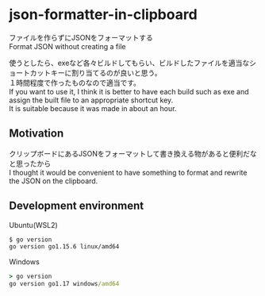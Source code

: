 # json-formatter-in-clipboard

ファイルを作らずにJSONをフォーマットする  
Format JSON without creating a file  
  
使うとしたら、exeなど各々ビルドしてもらい、ビルドしたファイルを適当なショートカットキーに割り当てるのが良いと思う。  
１時間程度で作ったものなので適当です。  
If you want to use it, I think it is better to have each build such as exe and assign the built file to an appropriate shortcut key.  
It is suitable because it was made in about an hour.  
  
 ## Motivation

クリップボードにあるJSONをフォーマットして書き換える物があると便利だなと思ったから  
I thought it would be convenient to have something to format and rewrite the JSON on the clipboard.  

## Development environment

Ubuntu(WSL2)
```bash
$ go version
go version go1.15.6 linux/amd64
```

Windows
```cmd
> go version
go version go1.17 windows/amd64
```